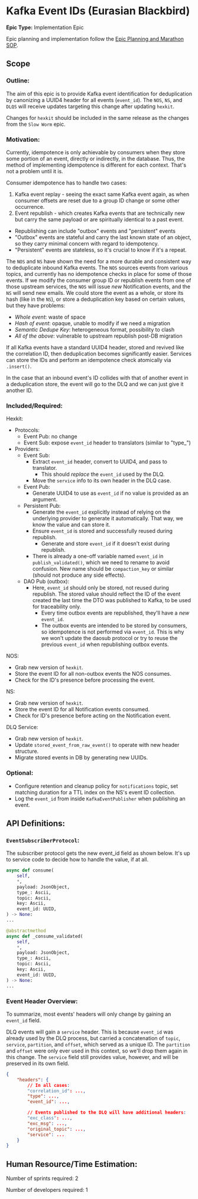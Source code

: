 # Kafka Event IDs (Eurasian Blackbird)
**Epic Type:** Implementation Epic

Epic planning and implementation follow the
[Epic Planning and Marathon SOP](https://docs.ghga-dev.de/main/sops/sop001_epic_planning.html).


## Scope
### Outline:
The aim of this epic is to provide Kafka event identification for deduplication by
canonizing a UUID4 header for all events (`event_id`). The `NOS`, `NS`, and `DLQS` will
receive updates targeting this change after updating `hexkit`.

Changes for `hexkit` should be included in the same release as the changes from the
`Slow Worm` epic.

### Motivation:
Currently, idempotence is only achievable
by consumers when they store some portion of an event, directly or indirectly,
in the database. Thus, the method of implementing idempotence is different for each
context. That's not a problem until it is.

Consumer idempotence has to handle two cases:
1. Kafka event replay - seeing the exact same Kafka event again, as when consumer offsets are reset due to a group ID change or some other occurrence.
2. Event republish - which creates Kafka events that are technically new but carry
the same payload or are spiritually identical to a past event.
- Republishing can include "outbox" events and "persistent" events
- "Outbox" events are stateful and carry the last known state of an object, so they
  carry minimal concern with regard to idempotency.
- "Persistent" events are stateless, so it's crucial to know if it's a repeat.

The `NOS` and `NS` have shown the need
for a more durable and consistent way to deduplicate inbound Kafka events. The `NOS`
sources events from various topics, and currently has no idempotence checks in place
for some of those events. If we modify the consumer group ID or republish events from
one of those upstream services, the `NOS` will issue *new* Notification events, and
the `NS` will send new emails. We could store the event as a whole, or store its hash
(like in the `NS`), or store a deduplication key based on certain values, but they
have problems:
- *Whole event*: waste of space
- *Hash of event*: opaque, unable to modify if we need a migration
- *Semantic Dedupe Key*: heterogeneous format, possibility to clash
- *All of the above*: vulnerable to upstream republish post-DB migration

If all Kafka events have a standard UUID4 header, stored and revived like the
correlation ID, then deduplication becomes significantly easier. Services can store
the IDs and perform an idempotence check atomically via `.insert()`.

In the case that an inbound event's ID collides with that of another event in a
deduplication store, the event will go to the DLQ and we can just give it another ID.

### Included/Required:
Hexkit:
- Protocols:
  - Event Pub: no change
  - Event Sub: expose `event_id` header to translators (similar to "type_")
- Providers:
  - Event Sub: 
    - Extract `event_id` header, convert to UUID4, and pass to translator.
      - This should *replace* the `event_id` used by the DLQ.
    - Move the `service` info to its own header in the DLQ case.
  - Event Pub:
    - Generate UUID4 to use as `event_id` if no value is provided as an argument.
  - Persistent Pub:
    - Generate the `event_id` explicitly instead of relying on the underlying provider 
      to generate it automatically. That way, we know the value and can store it.
    - Ensure `event_id` is stored and successfully reused during republish.
      - Generate and store `event_id` if it doesn't exist during republish.
    - There is already a one-off variable named `event_id` in `publish_validated()`,
      which we need to rename to avoid confusion. New name should be `compaction_key`
      or similar (should not produce any side effects).
  - DAO Pub (outbox):
    - Here, `event_id` should only be stored, not reused during republish. The stored
      value should reflect the ID of the event created the last time the DTO was 
      published to Kafka, to be used for traceability only.
      - Every time outbox events are republished, they'll have a *new* `event_id`.
      - The outbox events are intended to be stored by consumers, so idempotence
        is not performed via `event_id`. This is why we won't update the daosub
        protocol or try to reuse the previous `event_id` when republishing outbox
        events.

NOS:
- Grab new version of `hexkit`.
- Store the event ID for all non-outbox events the NOS consumes.
- Check for the ID's presence before processing the event.

NS:
- Grab new version of `hexkit`.
- Store the event ID for all Notification events consumed.
- Check for ID's presence before acting on the Notification event.

DLQ Service:
- Grab new version of `hexkit`.
- Update `stored_event_from_raw_event()` to operate with new header structure.
- Migrate stored events in DB by generating new UUIDs.


### Optional:
- Configure retention and cleanup policy for `notifications` topic, set matching 
  duration for a TTL index on the NS's event ID collection.
- Log the `event_id` from inside `KafkaEventPublisher` when publishing an event.


## API Definitions:

### `EventSubscriberProtocol`:

The subscriber protocol gets the new event_id field as shown below. It's up to service
code to decide how to handle the value, if at all.

```python
async def consume(
    self,
    *,
    payload: JsonObject,
    type_: Ascii,
    topic: Ascii,
    key: Ascii,
    event_id: UUID,
) -> None:
...

@abstractmethod
async def _consume_validated(
    self,
    *,
    payload: JsonObject,
    type_: Ascii,
    topic: Ascii,
    key: Ascii,
    event_id: UUID,
) -> None:
...
```


### Event Header Overview:

To summarize, most events' headers will only change by gaining an `event_id` field.

DLQ events will gain a `service` header. This is because `event_id` was already used
by the DLQ process, but carried a concatenation of `topic`, `service`, `partition`, and
`offset`, which served as a unique ID. The `partition` and `offset` were only ever used
in this context, so we'll drop them again in this change. The `service` field still
provides value, however, and will be preserved in its own field.

```json
{
    "headers": {
        // In all cases:
        "correlation_id": ...,
        "type": ..., 
        "event_id": ...,

        // Events published to the DLQ will have additional headers:
        "exc_class": ...,
        "exc_msg": ...,
        "original_topic": ...,
        "service": ...
    }
}
```


## Human Resource/Time Estimation:

Number of sprints required: 2

Number of developers required: 1

